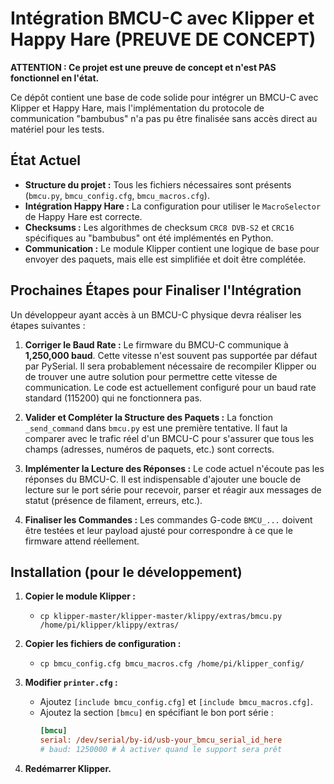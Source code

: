 # Intégration BMCU-C avec Klipper et Happy Hare (PREUVE DE CONCEPT)

**ATTENTION : Ce projet est une preuve de concept et n'est PAS fonctionnel en l'état.**

Ce dépôt contient une base de code solide pour intégrer un BMCU-C avec Klipper et Happy Hare, mais l'implémentation du protocole de communication "bambubus" n'a pas pu être finalisée sans accès direct au matériel pour les tests.

## État Actuel

*   **Structure du projet :** Tous les fichiers nécessaires sont présents (`bmcu.py`, `bmcu_config.cfg`, `bmcu_macros.cfg`).
*   **Intégration Happy Hare :** La configuration pour utiliser le `MacroSelector` de Happy Hare est correcte.
*   **Checksums :** Les algorithmes de checksum `CRC8 DVB-S2` et `CRC16` spécifiques au "bambubus" ont été implémentés en Python.
*   **Communication :** Le module Klipper contient une logique de base pour envoyer des paquets, mais elle est simplifiée et doit être complétée.

## Prochaines Étapes pour Finaliser l'Intégration

Un développeur ayant accès à un BMCU-C physique devra réaliser les étapes suivantes :

1.  **Corriger le Baud Rate :** Le firmware du BMCU-C communique à **1,250,000 baud**. Cette vitesse n'est souvent pas supportée par défaut par PySerial. Il sera probablement nécessaire de recompiler Klipper ou de trouver une autre solution pour permettre cette vitesse de communication. Le code est actuellement configuré pour un baud rate standard (115200) qui ne fonctionnera pas.

2.  **Valider et Compléter la Structure des Paquets :** La fonction `_send_command` dans `bmcu.py` est une première tentative. Il faut la comparer avec le trafic réel d'un BMCU-C pour s'assurer que tous les champs (adresses, numéros de paquets, etc.) sont corrects.

3.  **Implémenter la Lecture des Réponses :** Le code actuel n'écoute pas les réponses du BMCU-C. Il est indispensable d'ajouter une boucle de lecture sur le port série pour recevoir, parser et réagir aux messages de statut (présence de filament, erreurs, etc.).

4.  **Finaliser les Commandes :** Les commandes G-code `BMCU_...` doivent être testées et leur payload ajusté pour correspondre à ce que le firmware attend réellement.

## Installation (pour le développement)

1.  **Copier le module Klipper :**
    *   `cp klipper-master/klipper-master/klippy/extras/bmcu.py /home/pi/klipper/klippy/extras/`

2.  **Copier les fichiers de configuration :**
    *   `cp bmcu_config.cfg bmcu_macros.cfg /home/pi/klipper_config/`

3.  **Modifier `printer.cfg` :**
    *   Ajoutez `[include bmcu_config.cfg]` et `[include bmcu_macros.cfg]`.
    *   Ajoutez la section `[bmcu]` en spécifiant le bon port série :
        ```cfg
        [bmcu]
        serial: /dev/serial/by-id/usb-your_bmcu_serial_id_here
        # baud: 1250000 # À activer quand le support sera prêt
        ```

4.  **Redémarrer Klipper.**
